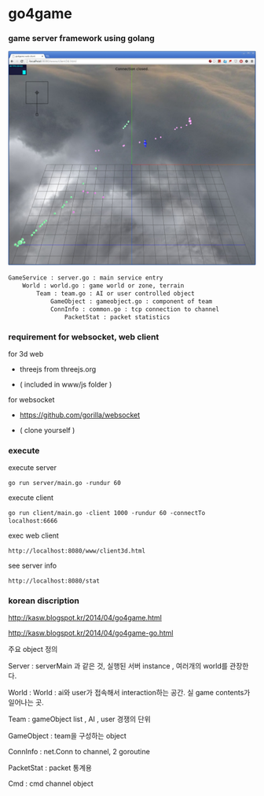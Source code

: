 go4game
=======

### game server framework using  golang

![web client screenshot](/Screenshot.png?raw=true)


    GameService : server.go : main service entry
        World : world.go : game world or zone, terrain
            Team : team.go : AI or user controlled object
                GameObject : gameobject.go : component of team
                ConnInfo : common.go : tcp connection to channel
                    PacketStat : packet statistics


### requirement for websocket, web client

for 3d web

- threejs from threejs.org

- ( included in www/js folder )

for websocket

- https://github.com/gorilla/websocket

- ( clone yourself )


### execute
execute server

    go run server/main.go -rundur 60

execute client

    go run client/main.go -client 1000 -rundur 60 -connectTo localhost:6666

exec web client

    http://localhost:8080/www/client3d.html

see server info

    http://localhost:8080/stat

### korean discription

http://kasw.blogspot.kr/2014/04/go4game.html

http://kasw.blogspot.kr/2014/04/go4game-go.html

주요 object 정의

Server : serverMain 과 같은 것, 실행된 서버 instance , 여러개의 world를 관장한다.

World : World : ai와 user가 접속해서 interaction하는 공간. 실 game contents가 일어나는 곳.

Team : gameObject list , AI , user 경쟁의 단위

GameObject : team을 구성하는 object

ConnInfo : net.Conn to channel, 2 goroutine

PacketStat : packet 통계용

Cmd : cmd channel object


